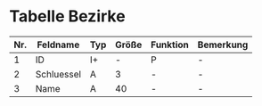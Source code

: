 # Tabelle Bezirke

Nr.|Feldname|Typ|Größe|Funktion|Bemerkung
---|---|---|---|---|---
1|ID|I+|-|P|-
2|Schluessel|A|3|-|-
3|Name|A|40|-|-
